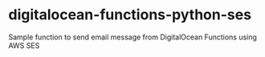 # digitalocean-functions-python-ses
Sample function to send email message from DigitalOcean Functions using AWS SES
